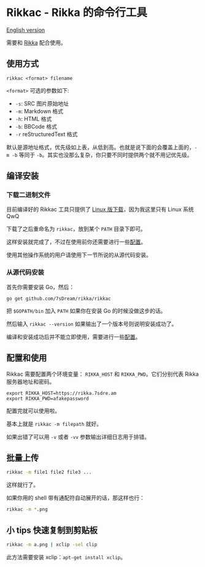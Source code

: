 # Rikkac - Rikka 的命令行工具

[English version][version-en]

需要和 [Rikka][rikka] 配合使用。

## 使用方式

`rikkac <format> filename`

`<format>` 可选的参数如下:

- `-s`: SRC 图片原始地址
- `-m`: Markdown 格式
- `-h`: HTML 格式
- `-b`: BBCode 格式
- `-r` reStructuredText 格式

默认是源地址格式，优先级如上表，从低到高。也就是说下面的会覆盖上面的，`-m -b` 等同于 `-b`。其实也没那么复杂，你只要不同时提供两个就不用记优先级。

## 编译安装

### 下载二进制文件

目前编译好的 Rikkac 工具只提供了 [Linux 版下载][download]，因为我这里只有 Linux 系统 QwQ

下载了之后重命名为 `rikkac`，放到某个 `PATH` 目录下即可。

这样安装就完成了，不过在使用前你还需要进行一些[配置](#配置和使用)。

使用其他操作系统的用户请使用下一节所说的从源代码安装。

### 从源代码安装

首先你需要安装 Go，然后：

`go get github.com/7sDream/rikka/rikkac`

把 `$GOPATH/bin` 加入 `PATH` 如果你在安装 Go 的时候没做这步的话。

然后输入 `rikkac --version` 如果输出了一个版本号则说明安装成功了。

编译和安装成功后并不能立即使用，需要进行一些[配置](#配置和使用)。

## 配置和使用

Rikkac 需要配置两个环境变量： `RIKKA_HOST` 和 `RIKKA_PWD`。它们分别代表 Rikka 服务器地址和密码。

```
export RIKKA_HOST=https://rikka.7sdre.am
export RIKKA_PWD=afakepassword
```

配置完就可以使用啦。

基本上就是 `rikkac -m filepath` 就好。

如果出错了可以用 `-v` 或者 `-vv` 参数输出详细日志用于排错。

## 批量上传

```bash
rikkac -m file1 file2 file3 ...
```

这样就行了。

如果你用的 shell 带有通配符自动展开的话，那这样也行：

```bash
rikkac -m *.png
```

## 小 tips 快速复制到剪贴板

```bash
rikkac -m a.png | xclip -sel clip
```

此方法需要安装 xclip：`apt-get install xclip`。

[version-en]: https://github.com/7sDream/rikka/blob/master/rikkac/README.md

[rikka]: https://github.com/7sDream/rikka/blob/master/README.zh.md
[download]: https://github.com/7sDream/rikka/releases/tag/Rikkac
